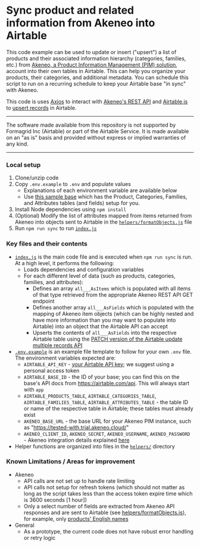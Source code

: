 # Sync product and related information from Akeneo into Airtable

This code example can be used to update or insert ("upsert") a list of products and their associated information hierarchy (categories, families, etc.) from [Akeneo, a Product Information Management (PIM) solution](https://www.akeneo.com/what-is-a-pim/), account into their own tables in Airtable. This can help you organize your products, their categories, and additional metadata. You can schedule this script to run on a recurring schedule to keep your Airtable base "in sync" with Akeneo.

This code is uses [Axios](https://github.com/axios/axios) to interact with [Akeneo's REST API](https://api.akeneo.com/documentation/introduction.html) and [Airtable.js](https://github.com/airtable/airtable.js) to [upsert records](https://airtable.com/developers/web/api/update-multiple-records) in Airtable. 

---

The software made available from this repository is not supported by Formagrid Inc (Airtable) or part of the Airtable Service. It is made available on an "as is" basis and provided without express or implied warranties of any kind.

---

### Local setup
1. Clone/unzip code
2. Copy `.env.example` to `.env` and populate values
    - Explanations of each environment variable are available below
    - Use [this sample base](https://airtable.com/shrOVu5Pjb8SosHK0) which has the Product, Categories, Families, and Attributes tables (and fields) setup for you.
3. Install Node dependencies using `npm install`
4. (Optional) Modify the list of attributes mapped from items returned from Akeneo into objects sent to Airtable in the [`helpers/formatObjects.js`](./helpers/formatObjects.js) file
5. Run `npm run sync` to run [`index.js`](./index.js)

### Key files and their contents
- [`index.js`](index.js) is the main code file and is executed when `npm run sync` is run. At a high level, it performs the following:
  - Loads dependencies and configuration variables
  - For each different level of data (such as products, categories, families, and attributes):
    - Defines an array `all___AsItems` which is populated with all items of that type retrieved from the appropriate Akeneo REST API GET endpoint
    - Defines another array `all___AsFields` which is populated with the mapping of Akeneo item objects (which can be highly nested and have more information than you may want to populate into Airtable) into an object that the Airtable API can accept
    - Upserts the contents of `all___AsFields` into the respective Airtable table using the [PATCH version of the Airtable update multiple records API](https://airtable.com/developers/web/api/update-multiple-records)
- [`.env.example`](.env.example) is an example file template to follow for your own `.env` file. The environment variables expected are:
  - `AIRTABLE_API_KEY` - [your Airtable API key](https://support.airtable.com/hc/en-us/articles/219046777-How-do-I-get-my-API-key-); we suggest using a personal access token
  - `AIRTABLE_BASE_ID` - the ID of your base; you can find this on the base's API docs from https://airtable.com/api. This will always start with `app`
  - `AIRTABLE_PRODUCTS_TABLE`, `AIRTABLE_CATEGORIES_TABLE`, `AIRTABLE_FAMILIES_TABLE`, `AIRTABLE_ATTRIBUTES_TABLE`  - the table ID or name of the respective table in Airtable; these tables must already exist
  - `AKENEO_BASE_URL` - the base URL for your Akeneo PIM instance, such as "https://tested-with.trial.akeneo.cloud/"
  - `AKENEO_CLIENT_ID`, `AKENEO_SECRET`, `AKENEO_USERNAME`, `AKENEO_PASSWORD` - Akeneo integration details explained [here](https://api.akeneo.com/documentation/authentication.html)
- Helper functions are organized into files in the [`helpers/`](./helpers/) directory

### Known Limitations / Areas for improvement
- Akeneo
  - API calls are not set up to handle rate limiting
  - API calls not setup for refresh tokens (which should not matter as long as the script takes less than the access token expire time which is 3600 seconds [1 hour])
  - Only a select number of fields are extracted from Akeneo API responses and are sent to Airtable (see [helpers/formatObjects.js](./helpers/formatObjects.js)), for example, only [products' English names](./helpers/formatObjects.js#L9)
- General
  - As a prototype, the current code does not have robust error handling or retry logic